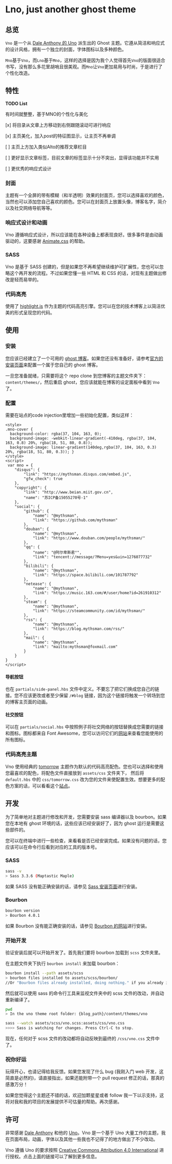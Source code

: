 # Lno, just another ghost theme

## 总览

`Vno` 是一个从 [Dale Anthony 的 Uno](https://github.com/daleanthony/uno) 派生出的 Ghost 主题。它遵从简洁和响应式的设计风格，拥有一个独立的封面，字体图标以及多种颜色。

`Mno`基于`Vno`，而`Lno`基于`Mno`，这样的选择是因为我个人觉得首先`Vno`的版面很适合书写，没有那么多花里胡哨且很美观。而`Mno`让`Vno`更加易用与时尚，于是进行了个性化改造。

## 特性

**TODO List**

有时间就整整，基于MNO的个性化与美化

[x] 将目录从文章上方移动到右侧跟随滚动可进行响应

[x] 主页美化，加入post的特征图显示，让主页不再单调

[ ] 主页上方加入类似Alto的推荐文章栏目

[ ] 更好显示文章标签，目前文章的标签显示十分不突出，显得该功能并不实用

[ ] 更优秀的响应式设计

### 封面

主题有一个全屏的带有模糊（和半透明）效果的封面页，您可以选择喜欢的颜色，当然也可以添加您自己喜欢的颜色。您可以在封面页上放置头像，博客名字，简介以及社交网络导航等等。

### 响应式设计和动画

Vno 遵循响应式设计，所以应该能在各种设备上都表现良好。很多事件是由动画驱动的，这要感谢 [Animate.css](http://daneden.github.io/animate.css/) 的帮助。

### SASS

Vno 是基于 SASS 创建的，但是如果您不再希望继续维护可扩展性，您也可以忽略这个再开发的流程。不过如果您懂一些 HTML 和 CSS 的话，对现有主题做出修改是轻而易举的。

### 代码高亮

使用了 [highlight.js](http://highlightjs.org) 作为主题的代码高亮引擎。您可以在您的技术博客上以简洁优美的形式呈现您的代码。

## 使用

### 安装

您应该已经建立了一个可用的 [ghost 博客](https://ghost.org)。如果您还没有准备好，请参考[官方的安装页面](http://docs.ghost.org/installation/)来配置一个属于您自己的 ghost 博客。

一旦您准备就绪，只需要将这个 repo clone 到您博客的主题文件夹下：`content/themes/`，然后重启 ghost，您应该就能在博客的设定面板中看到 `Vno` 了。

### 配置
需要在站点的code injection里增加一些初始化配置，类似这样：
```
<style>
.mno-cover {
  background-color: rgba(37, 104, 163, 0);
  background-image: -webkit-linear-gradient(-410deg, rgba(37, 104, 163, 0.8) 20%, rgba(18, 51, 80, 0.8));
  background-image: linear-gradient(140deg,rgba(37, 104, 163, 0.3) 20%, rgba(18, 51, 80, 0.3)); }
</style>
<script>
 var mno = {
    "disqus": {
        "link": "https://mythsman.disqus.com/embed.js",
        "gfw_check": true
    },
    "copyright": {
        "link": "http://www.beian.miit.gov.cn",
        "name": "苏ICP备15055270号-1"
    },
    "social": {
        "github": {
            "name": "@mythsman",
            "link": "https://github.com/mythsman"
        },
        "douban": {
            "name": "@mythsman",
            "link": "https://www.douban.com/people/mythsman/"
        },
        "qq": {
            "name": "@阿尔卑斯君°",
            "link": "tencent://message/?Menu=yes&uin=1276077732"
        },
        "bilibili": {
            "name": "@mythsman",
            "link": "https://space.bilibili.com/101787792"
        },
        "netease": {
            "name": "@mythsman",
            "link": "https://music.163.com/#/user/home?id=261910312"
        },
        "steam": {
            "name": "@mythsman",
            "link": "https://steamcommunity.com/id/mythsman/"
        },
        "rss": {
            "name": "@mythsman",
            "link": "https://blog.mythsman.com/rss/"
        },
        "mail": {
            "name": "@mythsman",
            "link": "mailto:mythsman@foxmail.com"
        }
    }
}
</script>
```

#### 导航按钮

也在 `partials/side-panel.hbs` 文件中定义。不要忘了把它们换成您自己的链接。您不应该更改或者至少保留 `/#blog` 链接，因为这个链接将触发一个转场到您的博客主页面的动画。

#### 社交按钮

可以在 `partials/social.hbs` 中按照例子将社交网络的按钮替换成您需要的链接和图标。图标都来自 Font Awesome，您可以访问它们的[网站](http://fontawesome.io/icons/)来查看您能使用的所有图标。

### 代码高亮主题

Vno 使用经典的 [tomorrow](http://jmblog.github.io/color-themes-for-highlightjs/tomorrow/) 主题作为默认的代码高亮配色。您也可以选择和使用您最喜欢的配色，将配色文件直接放到 `assets/css` 文件夹下， 然后将 `default.hbs` 中的 `css/tomorrow.css` 改为您的文件来使配置生效。想要更多的配色方案的话，可以看看这个[站点](http://jmblog.github.com/color-themes-for-highlightjs/)。

## 开发

为了简单地对主题进行修改和开发，您需要安装 sass 编译器以及 bourbon。如果您在本地有 ghost 环境的话，这些应该已经安装好了，因为 ghost 运行是需要这些部件的。

您可以在终端中进行一些检查，来看看是否已经安装完成。如果没有问题的话，您应该可以在命令行后看到对应的工具的版本号。

### SASS

```bash
sass -v
> Sass 3.3.6 (Maptastic Maple)
```

如果 SASS 没有能正确安装的话，请参见 [Sass 安装页面](http://sass-lang.com/install)进行安装。

### Bourbon

```bash
bourbon version
> Bourbon 4.0.1
```

如果 Bourbon 没有能正确安装的话，请参见 [Bourbon 的网站](http://bourbon.io)进行安装。

### 开始开发

验证安装后就可以开始开发了。首先我们要将 bourbon 加载到 `scss` 文件夹里。

在主题文件夹下执行 `bourbon install` 来加载 bourbon：

```bash
bourbon install --path assets/scss
> bourbon files installed to assets/scss/bourbon/
//Or "Bourbon files already installed, doing nothing." if you already installed it.
```

然后就可以使用 sass 的命令行工具来监视文件夹中的 scss 文件的改动，并自动重新编译了。

```bash
pwd
> In the vno theme root folder: {blog_path}/content/themes/vno

sass --watch assets/scss/vno.scss:assets/css/vno.css
>>>> Sass is watching for changes. Press Ctrl-C to stop.
```

现在，任何对于 scss 文件的改动都将自动反映到最终的 `/css/vno.css` 文件中了。

### 祝你好运

玩得开心，也请记得给我反馈。如果您发现了什么 bug (我刚入门 web 开发，这简直是必然的)，请直接指出，如果还能附带一个 pull request 修正的话，那真的感激万分！

如果您觉得这个主题还不错的话，欢迎加颗星星或者 follow 我一下以示支持，这将对我和我的项目的发展提供不可估量的帮助。再次感谢。

## 许可

非常感谢 [Dale Anthony](https://github.com/daleanthony) 和他的 [Uno](https://github.com/daleanthony/uno)。Vno 是一个基于 Uno 大量工作的主题，我在页面布局，动画，字体以及其他一些我也不记得了的地方做出了不少改动。

Vno 遵循 Uno 的要求按照 [Creative Commons Attribution 4.0 International](http://creativecommons.org/licenses/by/4.0/) 进行授权。点击上面的链接可以了解到更多信息。
